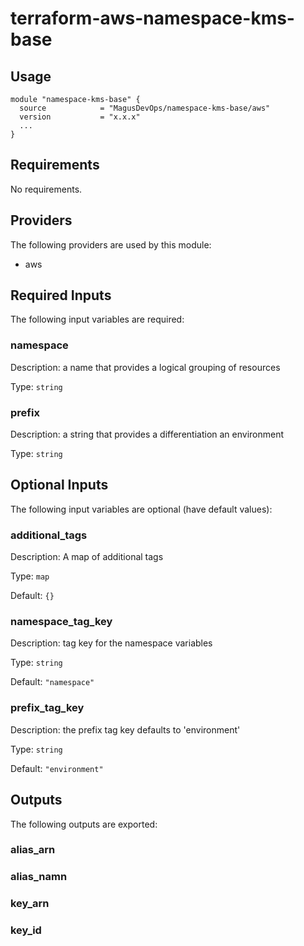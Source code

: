 # terraform-aws-namespace-kms-base
## Usage
```HCL
module "namespace-kms-base" {
  source            = "MagusDevOps/namespace-kms-base/aws"
  version           = "x.x.x"
  ...
}
```

## Requirements

No requirements.

## Providers

The following providers are used by this module:

- aws

## Required Inputs

The following input variables are required:

### namespace

Description: a name that provides a logical grouping of resources

Type: `string`

### prefix

Description: a string that provides a differentiation an environment

Type: `string`

## Optional Inputs

The following input variables are optional (have default values):

### additional\_tags

Description: A map of additional tags

Type: `map`

Default: `{}`

### namespace\_tag\_key

Description: tag key for the namespace variables

Type: `string`

Default: `"namespace"`

### prefix\_tag\_key

Description: the prefix tag key defaults to 'environment'

Type: `string`

Default: `"environment"`

## Outputs

The following outputs are exported:

### alias\_arn

### alias\_namn

### key\_arn

### key\_id

